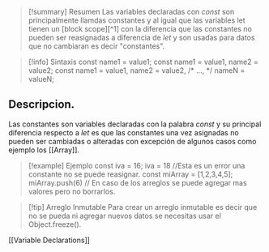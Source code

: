 >[!summary] Resumen
>Las variables declaradas con _const_ son principalmente llamdas constantes y al igual que las variables let tienen un [block scope][^1] con la diferencia que las constantes no pueden ser reasignadas a diferencia de _let_ y son usadas para datos que no cambiaran es decir "constantes".
>

>[!info] Sintaxis
>const name1 = value1;
const name1 = value1, name2 = value2;
const name1 = value1, name2 = value2, /* …, */ nameN = valueN;

## Descripcion.
Las constantes son variables declaradas con la palabra _const_ y su principal diferencia respecto a _let_ es que las constantes una vez asignadas no pueden ser cambiadas o alteradas con excepción de algunos casos como ejemplo los [[Array]].

>[!example] Ejemplo
>const iva = 16;
>iva = 18 //Esta es un error una constante no se puede reasignar.
>const miArray = [1,2,3,4,5];
>miArray.push(6) // En caso de los arreglos se puede agregar mas valores pero no borrarlos.

>[!tip] Arreglo Inmutable
>Para crear un arreglo inmutable es decir que no se pueda ni agregar nuevos datos se necesitas usar el Object.freeze().

[[Variable Declarations]]